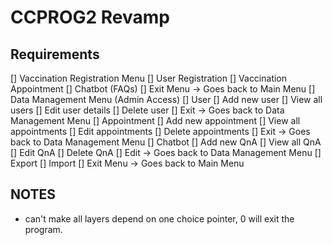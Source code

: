 # CCPROG2 Revamp

## Requirements
[] Vaccination Registration Menu
    [] User Registration
    [] Vaccination Appointment
    [] Chatbot (FAQs)
    [] Exit Menu -> Goes back to Main Menu
[] Data Management Menu (Admin Access)
    [] User
        [] Add new user
        [] View all users
        [] Edit user details
        [] Delete user
        [] Exit -> Goes back to Data Management Menu
    [] Appointment
        [] Add new appointment
        [] View all appointments
        [] Edit appointments
        [] Delete appointments
        [] Exit -> Goes back to Data Management Menu
    [] Chatbot
        [] Add new QnA
        [] View all QnA
        [] Edit QnA
        [] Delete QnA
        [] Edit -> Goes back to Data Management Menu
    [] Export
    [] Import
    [] Exit Menu -> Goes back to Main Menu

## NOTES
- can't make all layers depend on one choice pointer, 0 will exit the program. 